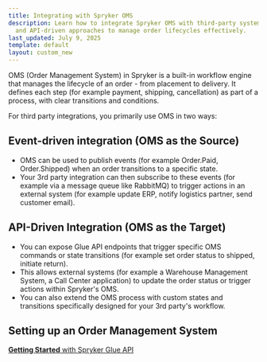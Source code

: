 ```yaml
---
title: Integrating with Spryker OMS
description: Learn how to integrate Spryker OMS with third-party systems using event-driven
  and API-driven approaches to manage order lifecycles effectively.
last_updated: July 9, 2025
template: default
layout: custom_new
---
```


OMS (Order Management System) in Spryker is a built-in workflow engine that manages the lifecycle of an order - from placement to delivery. It defines each step (for example payment, shipping, cancellation) as part of a process, with clear transitions and conditions.

For third party integrations, you primarily use OMS in two ways:

## Event-driven integration (OMS as the Source)

- OMS can be used to publish events (for example Order.Paid, Order.Shipped) when an order transitions to a specific state.
- Your 3rd party integration can then subscribe to these events (for example via a message queue like RabbitMQ) to trigger actions in an external system (for example update ERP, notify logistics partner, send customer email).

## API-Driven Integration (OMS as the Target)

- You can expose Glue API endpoints that trigger specific OMS commands or state transitions (for example set order status to shipped, initiate return).
- This allows external systems (for example a Warehouse Management System, a Call Center application) to update the order status or trigger actions within Spryker's OMS.
- You can also extend the OMS process with custom states and transitions specifically designed for your 3rd party's workflow.

## Setting up an Order Management System

<a class="fl_cont" href="/docs/integrations/custom_building_integrations/data_exchange/integrating_with_spryker_oms/set-up-an-order-management-system.html">
  <div class="fl_icon">
    <i class="icon-article"></i>
  </div>
  <div class="fl_text"><strong>Getting Started</strong> with Spryker Glue API</div>
</a>